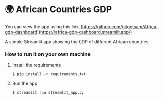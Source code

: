 # :earth_africa: African Countries GDP 

You can view the app using this link. [https://github.com/gitgetsam/Africa-gdp-dashboard](https://africa-gdp-dashboard.streamlit.app/)

A simple Streamlit app showing the GDP of different African countries.


### How to run it on your own machine

1. Install the requirements

   ```
   $ pip install -r requirements.txt
   ```

2. Run the app

   ```
   $ streamlit run streamlit_app.py
   ```
